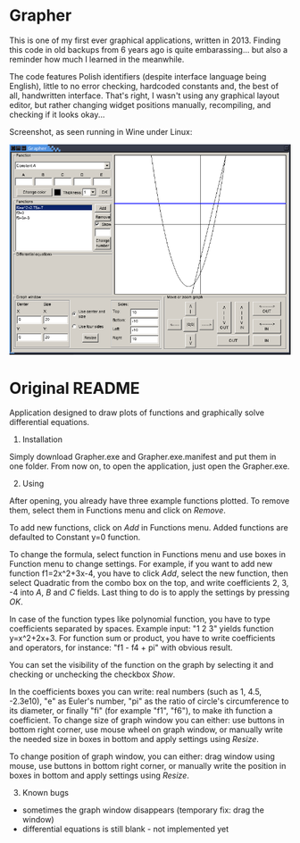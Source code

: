 # Grapher

This is one of my first ever graphical applications, written in 2013. 
Finding this code in old backups from 6 years ago is quite embarassing... but also a reminder how
much I learned in the meanwhile.

The code features Polish identifiers (despite interface language being English), little to no error checking,
hardcoded constants and, the best of all, handwritten interface. That's right, I wasn't using any graphical
layout editor, but rather changing widget positions manually, recompiling, and checking if it looks okay...

Screenshot, as seen running in Wine under Linux:

![screenshot](Screenshot-11.png)

# Original README

Application designed to draw plots of functions and graphically solve differential equations.


1. Installation

Simply download Grapher.exe and Grapher.exe.manifest and put them in one folder. From now on, to open the application, just open the Grapher.exe.

2. Using

After opening, you already have three example functions plotted. To remove them, select them in Functions menu and click on *Remove*. 

To add new functions, click on *Add* in Functions menu. Added functions are defaulted to Constant y=0 function.

To change the formula, select function in Functions menu and use boxes in Function menu to change settings. For example, if you want to add new function f1=2x^2+3x-4, you have to click *Add*, select the new function, then select Quadratic from the combo box on the top, and write coefficients 2, 3, -4 into *A*, *B* and *C* fields. Last thing to do is to apply the settings by pressing *OK*.

In case of the function types like polynomial function, you have to type coefficients separated by spaces. Example input: "1 2 3" yields function y=x^2+2x+3. For function sum or product, you have to write coefficients and operators, for instance: "f1 - f4 + pi" with obvious result.

You can set the visibility of the function on the graph by selecting it and checking or unchecking the checkbox *Show*.

In the coefficients boxes you can write: real numbers (such as 1, 4.5, -2.3e10), "e" as Euler's number, "pi" as the ratio of circle's circumference to its diameter, or finally "fi" (for example "f1", "f6"), to make ith function a coefficient. To change size of graph window you can either: use buttons in bottom right corner, use mouse wheel on graph window, or manually write the needed size in boxes in bottom and apply settings using *Resize*.

To change position of graph window, you can either: drag window using mouse, use buttons in bottom right corner, or manually write the position in boxes in bottom and apply settings using *Resize*.

3. Known bugs

- sometimes the graph window disappears (temporary fix: drag the window)
- differential equations is still blank - not implemented yet
